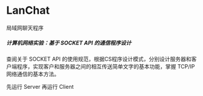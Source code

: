 # LanChat
局域网聊天程序

##### 计算机网络实验：基于 SOCKET API 的通信程序设计

查阅关于 SOCKET API 的使用规范，根据CS程序设计模式，分别设计服务器和客户端程序，实现客户和服务器之间的相互传送简单文字的基本功能，掌握 TCP/IP 网络通信的基本方法。

先运行 Server 再运行 Client
